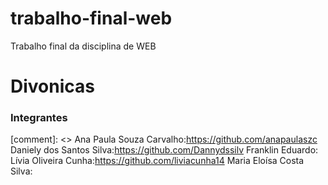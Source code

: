 # trabalho-final-web
Trabalho final da disciplina de WEB

# Divonicas

### Integrantes
[comment]: <> Ana Paula Souza Carvalho:https://github.com/anapaulaszc
Daniely dos Santos Silva:https://github.com/Dannydssilv
Franklin Eduardo:
Lívia Oliveira Cunha:https://github.com/liviacunha14
Maria Eloísa Costa Silva:

